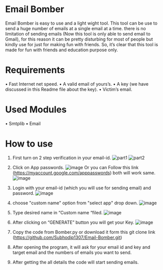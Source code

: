 # Email Bomber
Email Bomber is easy to use and a light wight tool. This tool can be use to send a huge number of emails at a single email at a time. there is no limitation of sending emails (Now this tool is only able to send email to Gmail), for this reason it can be pretty disturbing for most of people but kindly use for just for making fun with friends. So, it’s clear that this tool is made for fun with friends and education purpose only.     
# Requirements
•	Fast Internet net speed.
•	A valid email of yours’s.
•	A key (we have discussed in this Readme file about the key).
•	Victim’s email.
# Used Modules 
•	Smtplib
•	Email
# How to use
1.	First turn on 2 step verification in your email-id.
 ![part1](https://user-images.githubusercontent.com/111901004/216810587-28ae9444-c0b2-45b5-9c59-fd0990e42398.jpg)
![part2](https://user-images.githubusercontent.com/111901004/216810621-923fa38a-b011-414a-853b-bc84e9dfa4e6.jpg) 
2.	Click on App passwords.
![image](https://user-images.githubusercontent.com/111901004/216810640-947fa5e6-515b-4043-86bf-a571415f022f.png) 
Or you can Follow this link (https://myaccount.google.com/apppasswords) both will work same.
 ![image](https://user-images.githubusercontent.com/111901004/216810652-eb916977-8802-4f07-a540-edc438d7a76d.png)
3.	Login with your email-id (which you will use for sending email) and password.
 ![image](https://user-images.githubusercontent.com/111901004/216810679-c53bd47c-0e7a-4e47-a11a-1c89e5ab0c1b.png)

4.	choose "custom name" option from "select app" drop down. 
![image](https://user-images.githubusercontent.com/111901004/216810698-9b245324-a179-45e8-9a81-637b3b267b26.png)

5.	Type desired name in “Custom name “filed.
   ![image](https://user-images.githubusercontent.com/111901004/216810711-64df8381-6834-43d0-b83f-19ca2524cd28.png)
6.	 After clicking on “GENERATE” button you will get your Key.
 ![image](https://user-images.githubusercontent.com/111901004/216810769-47dd2382-e75f-46ed-9868-133820df3e32.png)
7.	Copy the code from Bomber.py or download it form this git clone link (https://github.com/Subhodip1307/Email-Bomber.git)
8.	After opening the program, it will ask for your email id and key and target email and the numbers of emails you want to send. 
9.	After getting the all details the code will start sending emails. 




